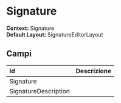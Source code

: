 # Signature

**Context:** Signature  
**Default Layout:** SignatureEditorLayout

## Campi

| Id | Descrizione |
| :--- | :--- |
| Signature |  |
| SignatureDescription |  |

